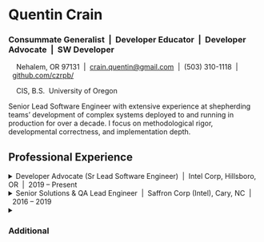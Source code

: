 # Quentin Crain

### Consummate Generalist&nbsp;&nbsp;|&nbsp;&nbsp;Developer Educator&nbsp;&nbsp;|&nbsp;&nbsp;Developer Advocate&nbsp;&nbsp;|&nbsp;&nbsp;SW Developer

&nbsp;&nbsp;&nbsp;&nbsp;Nehalem, OR 97131&nbsp;&nbsp;|&nbsp;&nbsp;crain.quentin@gmail.com&nbsp;&nbsp;|&nbsp;&nbsp;(503) 310-1118&nbsp;&nbsp;|&nbsp;&nbsp;[github.com/czrpb/](https://github.com/czrpb/)

&nbsp;&nbsp;&nbsp;&nbsp;CIS, B.S.&nbsp;&nbsp;University of Oregon

Senior Lead Software Engineer with extensive experience at shepherding teams’ development of complex systems deployed to and running in production for over a decade. I focus on methodological rigor, developmental correctness, and implementation depth.

## Professional Experience

<details>
  <summary>Developer Advocate (Sr Lead Software Engineer)&nbsp;&nbsp;|&nbsp;&nbsp;Intel Corp, Hillsboro, OR&nbsp;&nbsp;|&nbsp;&nbsp;2019 – Present</summary>

  * Grew the culture of SW professionalism in an organization of 300+ with 15+ documented SW best practices in half a year thru the formation of an Engineering Practices team of 5
  * Cultivated a culture of active caring, including Respect, Openness, Honesty, evidenced by impactful bottom-up influence thru (a) direct engineer “listening” sessions, (b) quarterly hacker weeks, and (c) facilitating trustful failure analysis reviews by building a 6-person Engineer Advocate team
  * Influenced business decisions by enabling timely bi-quarterly releases of a telemetry tool to 10+ million systems as both PO and QA lead

&nbsp;&nbsp;&nbsp;&nbsp;*Innovation*: Observational Test System (OTiS)&nbsp;&nbsp;|&nbsp;&nbsp;*Technologies*: Python, Elixir&nbsp;&nbsp;|&nbsp;&nbsp;*Focuses*: Mentoring & Team Culture

</details>

<details>
  <summary>Senior Solutions & QA Lead Engineer&nbsp;&nbsp;|&nbsp;&nbsp;Saffron Corp (Intel), Cary, NC&nbsp;&nbsp;|&nbsp;&nbsp;2016 – 2019</summary>

  * Led QA to initiate Saffron’s memory base (SMB) test coverage by creating 50+ API test cases as hierarchical Cucumber test suites
  * As a participant in a data science team, created actionable analytics and presented to Navy Admiral level staff using Saffron’s connectionist learning graph application thru (a) data cleansing, (b) statistical characterization, and (c) network visualizations

&nbsp;&nbsp;&nbsp;&nbsp;*Innovation*: Network viz w/ NetworkX&nbsp;&nbsp;|&nbsp;&nbsp;*Technologies*: Python/Jupyter NB, Javascript&nbsp;&nbsp;|&nbsp;&nbsp;*Focuses*: Connectionist AI

</details>

<details>
  <summary></summary>
</details>

### Additional
